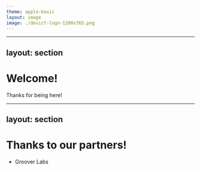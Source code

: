 ```yaml
---
theme: apple-basic
layout: image
image: ./devict-logo-1200x765.png
---
```


---
layout: section
---

# Welcome!

Thanks for being here!

---
layout: section
---

# Thanks to our partners!

- Groover Labs
